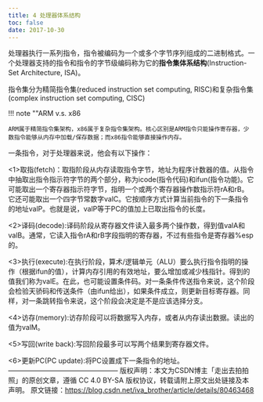 ```yaml
---
title: 4 处理器体系结构
toc: false
date: 2017-10-30
---
```


处理器执行一系列指令，指令被编码为一个或多个字节序列组成的二进制格式。一个处理器支持的指令和指令的字节级编码称为它的**指令集体系结构**(Instruction-Set Architecture, ISA)。

指令集分为精简指令集(reduced instruction set computing, RISC)和复杂指令集(complex instruction set computing, CISC)

!!! note ""ARM v.s. x86
    
    ARM属于精简指令集架构，x86属于复杂指令集架构。核心区别是ARM指令只能操作寄存器，少数指令能够从内存中加载/保存数据；而x86指令能够直接操作内存。


一条指令，对于处理器来说，他会有以下操作：

<1>取指(fetch)：取指阶段从内存读取指令字节，地址为程序计数器的值。从指令中抽取出指令指示符字节的两个部分，称为icode(指令代码)和ifun(指令功能)。它可能取出一个寄存器指示符字节，指明一个或两个寄存器操作数指示符rA和rB。它还可能取出一个四字节常数字valC。它按顺序方式计算当前指令的下一条指令的地址valP。也就是说，valP等于PC的值加上已取出指令的长度。

<2>译码(decode):译码阶段从寄存器文件读入最多两个操作数，得到值valA和valB。通常，它读入指令rA和rB字段指明的寄存器，不过有些指令是寄存器%esp的。

<3>执行(execute):在执行阶段，算术/逻辑单元（ALU）要么执行指令指明的操作（根据ifun的值），计算内存引用的有效地址，要么增加或减少栈指针。得到的值我们称为valE。在此，也可能设置条件码。对一条条件传送指令来说，这个阶段会检验天骄码和传送条件（由ifun给出），如果条件成立，则更新目标寄存器。同样，对一条跳转指令来说，这个阶段会决定是不是应该选择分支。

<4>访存(memory):访存阶段可以将数据写入内存，或者从内存读出数据。读出的值为valM。

<5>写回(write back):写回阶段最多可以写两个结果到寄存器文件。

<6>更新PC(PC update):将PC设置成下一条指令的地址。
————————————————
版权声明：本文为CSDN博主「走出去拍拍照」的原创文章，遵循 CC 4.0 BY-SA 版权协议，转载请附上原文出处链接及本声明。
原文链接：https://blog.csdn.net/iva_brother/article/details/80463468